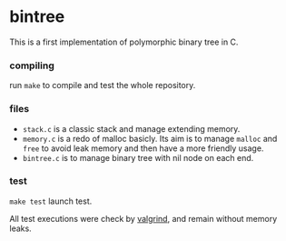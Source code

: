 # bintree

This is a first implementation of polymorphic binary tree in C.



### compiling

run `make` to compile and test the whole repository.



### files

- `stack.c` is a classic stack and manage extending memory.  
- `memory.c` is a redo of malloc basicly. Its aim is to manage `malloc` and `free` to avoid leak memory and then have a more friendly usage.
- `bintree.c` is to manage binary tree with nil node on each end.




### test

`make test` launch test.

All test executions were check by [valgrind](http://valgrind.org), and remain without memory leaks. 